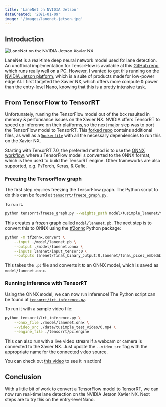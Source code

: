 ```yaml
---
title: 'LaneNet on NVIDIA Jetson'
dateCreated: '2021-01-09'
image: '/images/lanenet-jetson.jpg'
---
```


## Introduction

![LaneNet on the NVIDIA Jetson Xavier NX](/images/lanenet-jetson.jpg)

LaneNet is a real-time deep neural network model used for lane detection. An unofficial implementation for TensorFlow is available at this [GitHub repo](https://github.com/MaybeShewill-CV/lanenet-lane-detection), which runs really well on a PC. However, I wanted to get this running on the [NVIDIA Jetson platform](https://developer.nvidia.com/buy-jetson), which is a suite of products made for low-power edge AI. I first targeted the Xavier NX, which offers more compute & power than the entry-level Nano, knowing that this is a pretty intensive task.

## From TensorFlow to TensorRT

Unfortunately, running the TensorFlow model out of the box resulted in memory & performance issues on the Xavier NX. NVIDIA offers TensorRT to speed up inference on their platforms, so the next major step was to port the TensorFlow model to TensorRT. This [forked repo](https://github.com/estherjk/lanenet-lane-detection) contains additional files, as well as a [`Dockerfile`](https://github.com/estherjk/lanenet-lane-detection/blob/master/jetson/Dockerfile) with all the necessary dependencies to run this on the Xavier NX.

Starting with TensorRT 7.0, the preferred method is to use the [ONNX workflow](https://developer.nvidia.com/blog/speeding-up-deep-learning-inference-using-tensorflow-onnx-and-tensorrt/), where a TensorFlow model is converted to the ONNX format, which is then used to build the TensorRT engine. Other frameworks are also supported, e.g. PyTorch, Keras, & Caffe.

### Freezing the TensorFlow graph

The first step requires freezing the TensorFlow graph. The Python script to do this can be found at [`tensorrt/freeze_graph.py`](https://github.com/estherjk/lanenet-lane-detection/blob/master/tensorrt/freeze_graph.py).

To run it:

```bash
python tensorrt/freeze_graph.py --weights_path model/tusimple_lanenet/tusimple_lanenet.ckpt --save_path model/lanenet.pb
```

This creates a frozen graph called `model/lanenet.pb`. The next step is to convert this to ONNX using the [tf2onnx](https://github.com/onnx/tensorflow-onnx) Python package:

```bash
python -m tf2onnx.convert \
    --input ./model/lanenet.pb \
    --output ./model/lanenet.onnx \
    --inputs lanenet/input_tensor:0 \
    --outputs lanenet/final_binary_output:0,lanenet/final_pixel_embedding_output:0
```

This takes the `.pb` file and converts it to an ONNX model, which is saved as `model/lanenet.onnx`.

### Running inference with TensorRT

Using the ONNX model, we can now run inference! The Python script can be found at [`tensorrt/trt_inference.py`](https://github.com/estherjk/lanenet-lane-detection/blob/master/tensorrt/trt_inference.py).

To run it with a sample video file:

```bash
python tensorrt/trt_inference.py \
    --onnx_file ./model/lanenet.onnx \
    --video_src ./data/tusimple_test_video/0.mp4 \
    --engine_file ./tensorrt/pc.engine
```

This can also run with a live video stream if a webcam or camera is connected to the Xavier NX. Just update the `--video_src` flag with the appropriate name for the connected video source.

You can check out [this video](https://www.instagram.com/p/CG7fdYcjBsK/?utm_source=ig_web_copy_link) to see it in action!

## Conclusion

With a little bit of work to convert a TensorFlow model to TensorRT, we can now run real-time lane detection on the NVIDIA Jetson Xavier NX. Next steps are to try this on the entry-level Nano.